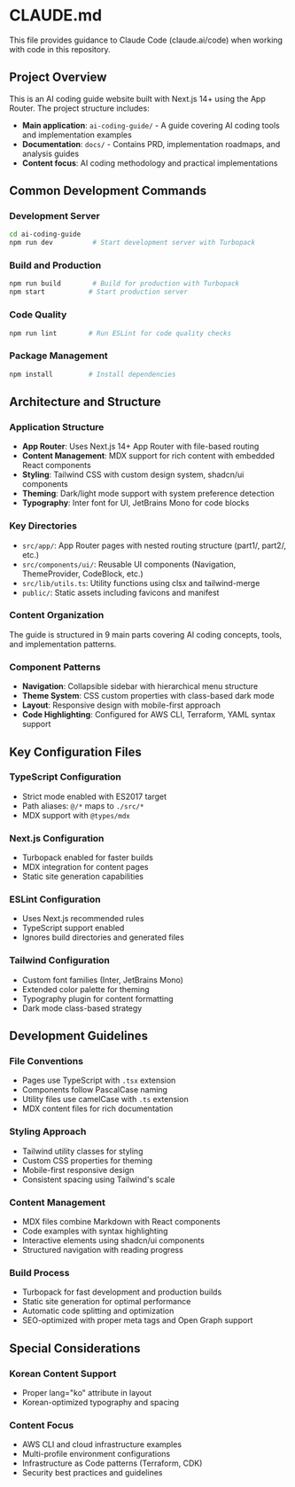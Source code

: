# CLAUDE.md

This file provides guidance to Claude Code (claude.ai/code) when working with code in this repository.

## Project Overview

This is an AI coding guide website built with Next.js 14+ using the App Router. The project structure includes:

- **Main application**: `ai-coding-guide/` - A guide covering AI coding tools and implementation examples
- **Documentation**: `docs/` - Contains PRD, implementation roadmaps, and analysis guides
- **Content focus**: AI coding methodology and practical implementations

## Common Development Commands

### Development Server
```bash
cd ai-coding-guide
npm run dev          # Start development server with Turbopack
```

### Build and Production
```bash
npm run build        # Build for production with Turbopack
npm start           # Start production server
```

### Code Quality
```bash
npm run lint        # Run ESLint for code quality checks
```

### Package Management
```bash
npm install         # Install dependencies
```

## Architecture and Structure

### Application Structure
- **App Router**: Uses Next.js 14+ App Router with file-based routing
- **Content Management**: MDX support for rich content with embedded React components
- **Styling**: Tailwind CSS with custom design system, shadcn/ui components
- **Theming**: Dark/light mode support with system preference detection
- **Typography**: Inter font for UI, JetBrains Mono for code blocks

### Key Directories
- `src/app/`: App Router pages with nested routing structure (part1/, part2/, etc.)
- `src/components/ui/`: Reusable UI components (Navigation, ThemeProvider, CodeBlock, etc.)
- `src/lib/utils.ts`: Utility functions using clsx and tailwind-merge
- `public/`: Static assets including favicons and manifest

### Content Organization
The guide is structured in 9 main parts covering AI coding concepts, tools, and implementation patterns.

### Component Patterns
- **Navigation**: Collapsible sidebar with hierarchical menu structure
- **Theme System**: CSS custom properties with class-based dark mode
- **Layout**: Responsive design with mobile-first approach
- **Code Highlighting**: Configured for AWS CLI, Terraform, YAML syntax support

## Key Configuration Files

### TypeScript Configuration
- Strict mode enabled with ES2017 target
- Path aliases: `@/*` maps to `./src/*`
- MDX support with `@types/mdx`

### Next.js Configuration
- Turbopack enabled for faster builds
- MDX integration for content pages
- Static site generation capabilities

### ESLint Configuration  
- Uses Next.js recommended rules
- TypeScript support enabled
- Ignores build directories and generated files

### Tailwind Configuration
- Custom font families (Inter, JetBrains Mono)
- Extended color palette for theming
- Typography plugin for content formatting
- Dark mode class-based strategy

## Development Guidelines

### File Conventions
- Pages use TypeScript with `.tsx` extension
- Components follow PascalCase naming
- Utility files use camelCase with `.ts` extension
- MDX content files for rich documentation

### Styling Approach
- Tailwind utility classes for styling
- Custom CSS properties for theming
- Mobile-first responsive design
- Consistent spacing using Tailwind's scale

### Content Management
- MDX files combine Markdown with React components  
- Code examples with syntax highlighting
- Interactive elements using shadcn/ui components
- Structured navigation with reading progress

### Build Process
- Turbopack for fast development and production builds
- Static site generation for optimal performance
- Automatic code splitting and optimization
- SEO-optimized with proper meta tags and Open Graph support

## Special Considerations

### Korean Content Support
- Proper lang="ko" attribute in layout
- Korean-optimized typography and spacing

### Content Focus
- AWS CLI and cloud infrastructure examples
- Multi-profile environment configurations  
- Infrastructure as Code patterns (Terraform, CDK)
- Security best practices and guidelines